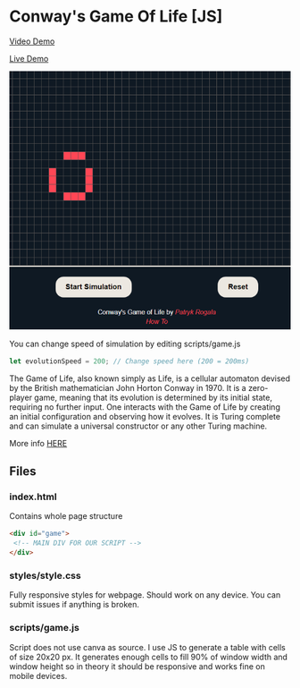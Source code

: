 # Conway's Game Of Life [JS]
[Video Demo](https://www.youtube.com/watch?v=92kbJStYIa4&feature=youtu.be)

[Live Demo](https://conways-game-of-life-js.vercel.app)

![Git Image](gitimage.png)

You can change speed of simulation by editing scripts/game.js
```javascript
let evolutionSpeed = 200; // Change speed here (200 = 200ms)
```

The Game of Life, also known simply as Life, is a cellular automaton devised by the British mathematician John Horton Conway in 1970. It is a zero-player game, meaning that its evolution is determined by its initial state, requiring no further input. One interacts with the Game of Life by creating an initial configuration and observing how it evolves. It is Turing complete and can simulate a universal constructor or any other Turing machine.

More info [HERE](https://en.wikipedia.org/wiki/Conway%27s_Game_of_Life)

## Files
### index.html
Contains whole page structure
```html
<div id="game">
 <!-- MAIN DIV FOR OUR SCRIPT -->
</div>
```

### styles/style.css
Fully responsive styles for webpage.
Should work on any device.
You can submit issues if anything is broken.

### scripts/game.js
Script does not use canva as source. 
I use JS to generate a table with cells of size 20x20 px. 
It generates enough cells to fill 90% of window width and window height so in theory it should be responsive and works fine on mobile devices.